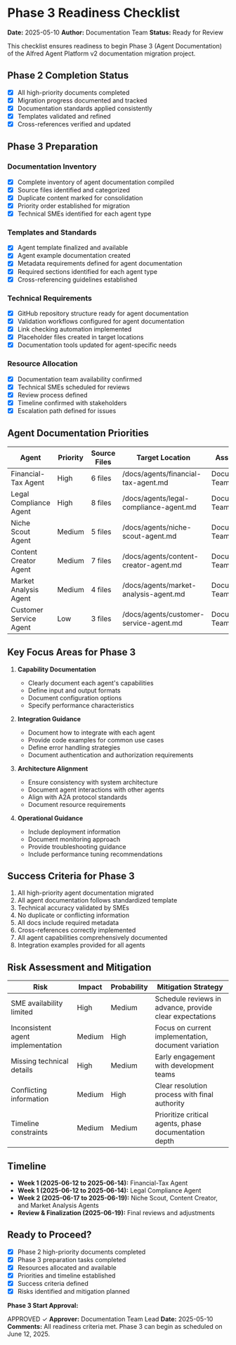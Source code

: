 # Phase 3 Readiness Checklist

**Date:** 2025-05-10
**Author:** Documentation Team
**Status:** Ready for Review

This checklist ensures readiness to begin Phase 3 (Agent Documentation) of the Alfred Agent Platform v2 documentation migration project.

## Phase 2 Completion Status

- [x] All high-priority documents completed
- [x] Migration progress documented and tracked
- [x] Documentation standards applied consistently
- [x] Templates validated and refined
- [x] Cross-references verified and updated

## Phase 3 Preparation

### Documentation Inventory

- [x] Complete inventory of agent documentation compiled
- [x] Source files identified and categorized
- [x] Duplicate content marked for consolidation
- [x] Priority order established for migration
- [x] Technical SMEs identified for each agent type

### Templates and Standards

- [x] Agent template finalized and available
- [x] Agent example documentation created
- [x] Metadata requirements defined for agent documentation
- [x] Required sections identified for each agent type
- [x] Cross-referencing guidelines established

### Technical Requirements

- [x] GitHub repository structure ready for agent documentation
- [x] Validation workflows configured for agent documentation
- [x] Link checking automation implemented
- [x] Placeholder files created in target locations
- [x] Documentation tools updated for agent-specific needs

### Resource Allocation

- [x] Documentation team availability confirmed
- [x] Technical SMEs scheduled for reviews
- [x] Review process defined
- [x] Timeline confirmed with stakeholders
- [x] Escalation path defined for issues

## Agent Documentation Priorities

| Agent | Priority | Source Files | Target Location | Assigned To | Technical SME |
|-------|----------|--------------|----------------|-------------|---------------|
| Financial-Tax Agent | High | 6 files | /docs/agents/financial-tax-agent.md | Documentation Team | Finance Team |
| Legal Compliance Agent | High | 8 files | /docs/agents/legal-compliance-agent.md | Documentation Team | Legal Team |
| Niche Scout Agent | Medium | 5 files | /docs/agents/niche-scout-agent.md | Documentation Team | Research Team |
| Content Creator Agent | Medium | 7 files | /docs/agents/content-creator-agent.md | Documentation Team | Content Team |
| Market Analysis Agent | Medium | 4 files | /docs/agents/market-analysis-agent.md | Documentation Team | Research Team |
| Customer Service Agent | Low | 3 files | /docs/agents/customer-service-agent.md | Documentation Team | Support Team |

## Key Focus Areas for Phase 3

1. **Capability Documentation**
   - Clearly document each agent's capabilities
   - Define input and output formats
   - Document configuration options
   - Specify performance characteristics

2. **Integration Guidance**
   - Document how to integrate with each agent
   - Provide code examples for common use cases
   - Define error handling strategies
   - Document authentication and authorization requirements

3. **Architecture Alignment**
   - Ensure consistency with system architecture
   - Document agent interactions with other agents
   - Align with A2A protocol standards
   - Document resource requirements

4. **Operational Guidance**
   - Include deployment information
   - Document monitoring approach
   - Provide troubleshooting guidance
   - Include performance tuning recommendations

## Success Criteria for Phase 3

1. All high-priority agent documentation migrated
2. All agent documentation follows standardized template
3. Technical accuracy validated by SMEs
4. No duplicate or conflicting information
5. All docs include required metadata
6. Cross-references correctly implemented
7. All agent capabilities comprehensively documented
8. Integration examples provided for all agents

## Risk Assessment and Mitigation

| Risk | Impact | Probability | Mitigation Strategy |
|------|--------|-------------|---------------------|
| SME availability limited | High | Medium | Schedule reviews in advance, provide clear expectations |
| Inconsistent agent implementation | Medium | High | Focus on current implementation, document variation |
| Missing technical details | High | Medium | Early engagement with development teams |
| Conflicting information | Medium | High | Clear resolution process with final authority |
| Timeline constraints | Medium | Medium | Prioritize critical agents, phase documentation depth |

## Timeline

- **Week 1 (2025-06-12 to 2025-06-14):** Financial-Tax Agent
- **Week 1 (2025-06-12 to 2025-06-14):** Legal Compliance Agent
- **Week 2 (2025-06-17 to 2025-06-19):** Niche Scout, Content Creator, and Market Analysis Agents
- **Review & Finalization (2025-06-19):** Final reviews and adjustments

## Ready to Proceed?

- [x] Phase 2 high-priority documents completed
- [x] Phase 3 preparation tasks completed
- [x] Resources allocated and available
- [x] Priorities and timeline established
- [x] Success criteria defined
- [x] Risks identified and mitigation planned

**Phase 3 Start Approval:**

APPROVED ✓
**Approver:** Documentation Team Lead
**Date:** 2025-05-10
**Comments:** All readiness criteria met. Phase 3 can begin as scheduled on June 12, 2025.
